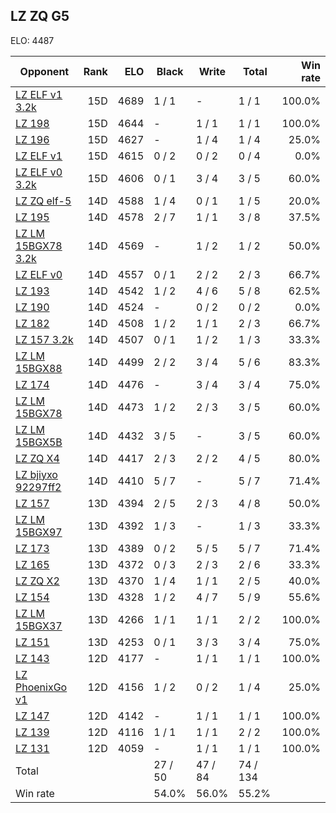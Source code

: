 ## LZ ZQ G5 ##

ELO: 4487

Opponent | Rank | ELO | Black | Write | Total | Win rate
---------|-----:|----:|-------|-------|-------|-------:
[LZ ELF v1 3.2k](LZ%20ELF%20v1%203.2k.md) | 15D | 4689 | 1 / 1 | - | 1 / 1 | 100.0%
[LZ 198](LZ%20198.md) | 15D | 4644 | - | 1 / 1 | 1 / 1 | 100.0%
[LZ 196](LZ%20196.md) | 15D | 4627 | - | 1 / 4 | 1 / 4 | 25.0%
[LZ ELF v1](LZ%20ELF%20v1.md) | 15D | 4615 | 0 / 2 | 0 / 2 | 0 / 4 | 0.0%
[LZ ELF v0 3.2k](LZ%20ELF%20v0%203.2k.md) | 15D | 4606 | 0 / 1 | 3 / 4 | 3 / 5 | 60.0%
[LZ ZQ elf-5](LZ%20ZQ%20elf-5.md) | 14D | 4588 | 1 / 4 | 0 / 1 | 1 / 5 | 20.0%
[LZ 195](LZ%20195.md) | 14D | 4578 | 2 / 7 | 1 / 1 | 3 / 8 | 37.5%
[LZ LM 15BGX78 3.2k](LZ%20LM%2015BGX78%203.2k.md) | 14D | 4569 | - | 1 / 2 | 1 / 2 | 50.0%
[LZ ELF v0](LZ%20ELF%20v0.md) | 14D | 4557 | 0 / 1 | 2 / 2 | 2 / 3 | 66.7%
[LZ 193](LZ%20193.md) | 14D | 4542 | 1 / 2 | 4 / 6 | 5 / 8 | 62.5%
[LZ 190](LZ%20190.md) | 14D | 4524 | - | 0 / 2 | 0 / 2 | 0.0%
[LZ 182](LZ%20182.md) | 14D | 4508 | 1 / 2 | 1 / 1 | 2 / 3 | 66.7%
[LZ 157 3.2k](LZ%20157%203.2k.md) | 14D | 4507 | 0 / 1 | 1 / 2 | 1 / 3 | 33.3%
[LZ LM 15BGX88](LZ%20LM%2015BGX88.md) | 14D | 4499 | 2 / 2 | 3 / 4 | 5 / 6 | 83.3%
[LZ 174](LZ%20174.md) | 14D | 4476 | - | 3 / 4 | 3 / 4 | 75.0%
[LZ LM 15BGX78](LZ%20LM%2015BGX78.md) | 14D | 4473 | 1 / 2 | 2 / 3 | 3 / 5 | 60.0%
[LZ LM 15BGX5B](LZ%20LM%2015BGX5B.md) | 14D | 4432 | 3 / 5 | - | 3 / 5 | 60.0%
[LZ ZQ X4](LZ%20ZQ%20X4.md) | 14D | 4417 | 2 / 3 | 2 / 2 | 4 / 5 | 80.0%
[LZ bjiyxo 92297ff2](LZ%20bjiyxo%2092297ff2.md) | 14D | 4410 | 5 / 7 | - | 5 / 7 | 71.4%
[LZ 157](LZ%20157.md) | 13D | 4394 | 2 / 5 | 2 / 3 | 4 / 8 | 50.0%
[LZ LM 15BGX97](LZ%20LM%2015BGX97.md) | 13D | 4392 | 1 / 3 | - | 1 / 3 | 33.3%
[LZ 173](LZ%20173.md) | 13D | 4389 | 0 / 2 | 5 / 5 | 5 / 7 | 71.4%
[LZ 165](LZ%20165.md) | 13D | 4372 | 0 / 3 | 2 / 3 | 2 / 6 | 33.3%
[LZ ZQ X2](LZ%20ZQ%20X2.md) | 13D | 4370 | 1 / 4 | 1 / 1 | 2 / 5 | 40.0%
[LZ 154](LZ%20154.md) | 13D | 4328 | 1 / 2 | 4 / 7 | 5 / 9 | 55.6%
[LZ LM 15BGX37](LZ%20LM%2015BGX37.md) | 13D | 4266 | 1 / 1 | 1 / 1 | 2 / 2 | 100.0%
[LZ 151](LZ%20151.md) | 13D | 4253 | 0 / 1 | 3 / 3 | 3 / 4 | 75.0%
[LZ 143](LZ%20143.md) | 12D | 4177 | - | 1 / 1 | 1 / 1 | 100.0%
[LZ PhoenixGo v1](LZ%20PhoenixGo%20v1.md) | 12D | 4156 | 1 / 2 | 0 / 2 | 1 / 4 | 25.0%
[LZ 147](LZ%20147.md) | 12D | 4142 | - | 1 / 1 | 1 / 1 | 100.0%
[LZ 139](LZ%20139.md) | 12D | 4116 | 1 / 1 | 1 / 1 | 2 / 2 | 100.0%
[LZ 131](LZ%20131.md) | 12D | 4059 | - | 1 / 1 | 1 / 1 | 100.0%
Total | | | 27 / 50 | 47 / 84 | 74 / 134 | 
Win rate| | | 54.0% | 56.0% | 55.2% | 
